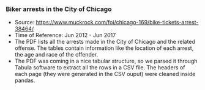 ### Biker arrests in the City of Chicago

- Source: https://www.muckrock.com/foi/chicago-169/bike-tickets-arrest-38464/
- Time of Reference: Jun 2012 - Jun 2017
- The PDF lists all the arrests made in the City of Chicago and the related offense. The tables contain information like the location of each arrest, the age and race of the offender.
- The PDF was coming in a nice tabular structure, so we parsed it through Tabula software to extract all the rows in a CSV file. The headers of each page (they were generated in the CSV ouput) were cleaned inside pandas.